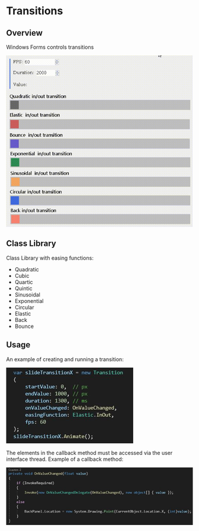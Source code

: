 # Transitions
## Overview 

Windows Forms controls transitions

![alt text](https://github.com/kerminator-dev/Transitions/blob/main/Images/preview.gif?raw=true)


## Class Library

Class Library with easing functions:
- Quadratic
- Cubic
- Quartic
- Quintic
- Sinusoidal
- Exponential
- Circular
- Elastic
- Back
- Bounce

## Usage

An example of creating and running a transition:

![alt text](https://github.com/kerminator-dev/Transitions/blob/main/Images/code-example-1.JPG?raw=true)

The elements in the callback method must be accessed via the user interface thread. Example of a callback method:

![alt text](https://github.com/kerminator-dev/Transitions/blob/main/Images/code-example-2.JPG?raw=true)
